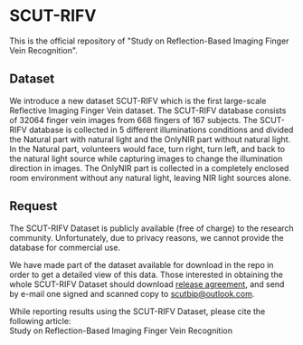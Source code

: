 # SCUT-RIFV
This is the official repository of "Study on Reflection-Based Imaging Finger Vein Recognition".

## Dataset
We introduce a new dataset SCUT-RIFV which is the first large-scale Reflective Imaging Finger Vein dataset. The SCUT-RIFV database consists of 32064 finger vein images from 668 fingers of 167 subjects. The SCUT-RIFV database is collected in 5 different illuminations conditions and divided the Natural part with natural light and the OnlyNIR part without natural light. In the Natural part, volunteers would face, turn right, turn left, and back to the natural light source while capturing images to change the illumination direction in images. The OnlyNIR part is collected in a completely enclosed room environment without any natural light, leaving NIR light sources alone.

## Request
The SCUT-RIFV Dataset is publicly available (free of charge) to the research community. Unfortunately, due to privacy reasons, we cannot provide the database for commercial use.

We have made part of the dataset available for download in the repo in order to get a detailed view of this data. Those interested in obtaining the whole SCUT-RIFV Dataset should download [release agreement](https://github.com/SCUT-BIP-Lab/SCUT-RIFV/blob/main/SCUT-RIFV%20Database%20Release%20Agreement.docx), and send by e-mail one signed and scanned copy to <scutbip@outlook.com>.

While reporting results using the SCUT-RIFV Dataset, please cite the following article:  
Study on Reflection-Based Imaging Finger Vein Recognition
